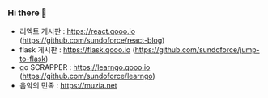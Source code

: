 ### Hi there 👋

- 리엑트 게시판 : https://react.qooo.io (https://github.com/sundoforce/react-blog)
- flask 게시판 : https://flask.qooo.io (https://github.com/sundoforce/jump-to-flask)
- go SCRAPPER : https://learngo.qooo.io (https://github.com/sundoforce/learngo)
- 음악의 민족 : https://muzia.net
<!--
**sundoforce/sundoforce** is a ✨ _special_ ✨ repository because its `README.md` (this file) appears on your GitHub profile.

Here are some ideas to get you started:

- 🔭 I’m currently working on ...
- 🌱 I’m currently learning ...
- 👯 I’m looking to collaborate on ...
- 🤔 I’m looking for help with ...
- 💬 Ask me about ...
- 📫 How to reach me: ...
- 😄 Pronouns: ...
- ⚡ Fun fact: ...
-->

 
